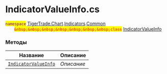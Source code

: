 
# IndicatorValueInfo.cs
<mark style="color:purple;">`namespace`</mark> [TigerTrade.Chart](../../../../TigerTrade.Chart.md).[Indicators](../../../../TigerTrade.Chart/Indicators.md).[Common](../../../../TigerTrade.Chart/Indicators/Common.md)  
&nbsp;&nbsp;&nbsp;&nbsp;&nbsp;&nbsp;&nbsp;<mark style="color:red;">`&nbsp;&nbsp;&nbsp;&nbsp;&nbsp;&nbsp;&nbsp;class`</mark> [IndicatorValueInfo](../IndicatorValueInfo.cs.md)

### Методы
| Название | Описание |
| --- | --- |
| [`IndicatorValueInfo`](./Методы/IndicatorValueInfo.md) | *Описание* |
